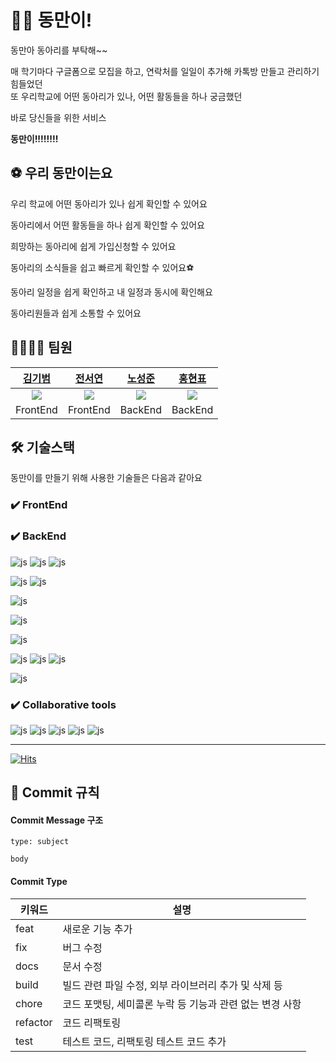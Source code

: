 # 🙋‍♂️ 동만이!
동만아 동아리를 부탁해~~

매 학기마다 구글폼으로 모집을 하고, 연락처를 일일이 추가해 카톡방 만들고 관리하기 힘들었던<br>
또 우리학교에 어떤 동아리가 있나, 어떤 활동들을 하나 궁금했던

바로 당신들을 위한 서비스

**동만이!!!!!!!!**

## ⚽️ 우리 동만이는요
우리 학교에 어떤 동아리가 있나 쉽게 확인할 수 있어요

동아리에서 어떤 활동들을 하나 쉽게 확인할 수 있어요

희망하는 동아리에 쉽게 가입신청할 수 있어요

동아리의 소식들을 쉽고 빠르게 확인할 수 있어요⚽️

동아리 일정을 쉽게 확인하고 내 일정과 동시에 확인해요

동아리원들과 쉽게 소통할 수 있어요

## 👨‍👩‍👧‍👦 팀원
|[김기범](https://github.com/kkb4363)|[전서연](https://github.com/wjstjdus96)|[노성준](https://github.com/seongjun-noh)|[홍현표](https://github.com/tadaHP)|
|:---:|:---:|:---:|:---:|
|![](https://avatars.githubusercontent.com/u/101088024?v=4)|![](https://avatars.githubusercontent.com/u/77755620?v=4)|![](https://avatars.githubusercontent.com/u/90190483?v=4)|![](https://avatars.githubusercontent.com/u/46470302?v=4)|
|FrontEnd|FrontEnd|BackEnd|BackEnd|

## 🛠️ 기술스택
동만이를 만들기 위해 사용한 기술들은 다음과 같아요

<!-- 기술 스택 뱃지 링크 -->
<!-- https://github.com/Envoy-VC/awesome-badges -->

### ✔️ FrontEnd

### ✔️ BackEnd
![js](https://img.shields.io/badge/Spring-6DB33F?style=for-the-badge&logo=spring&logoColor=white) ![js](https://img.shields.io/badge/SpringBoot-6DB33F?style=for-the-badge&logo=SpringBoot&logoColor=white) ![js](https://img.shields.io/badge/Spring_Security-6DB33F?style=for-the-badge&logo=Spring-Security&logoColor=white)

![js](https://img.shields.io/badge/redis-%23DD0031.svg?&style=for-the-badge&logo=redis&logoColor=white) ![js](https://img.shields.io/badge/rabbitmq-%23FF6600.svg?&style=for-the-badge&logo=rabbitmq&logoColor=white)

![js](https://img.shields.io/badge/MariaDB-003545?style=for-the-badge&logo=mariadb&logoColor=white)

![js](https://img.shields.io/badge/NGINX-009639?style=for-the-badge&logo=NGINX&logoColor=white)

![js](https://img.shields.io/badge/AmazonAWS-232F3E?style=for-the-badge&logo=AmazonAWS&logoColor=white)

![js](https://img.shields.io/badge/Kubernetes-326CE5?style=for-the-badge&logo=Kubernetes&logoColor=white)
![js](https://img.shields.io/badge/Docker-2496ED?style=for-the-badge&logo=Docker&logoColor=white)
![js](https://img.shields.io/badge/Jenkins-D24939?style=for-the-badge&logo=Jenkins&logoColor=white)

![js](https://img.shields.io/badge/IntelliJ_IDEA-000000.svg?style=for-the-badge&logo=intellij-idea&logoColor=white)

### ✔️ Collaborative tools
![js](https://img.shields.io/badge/GIT-E44C30?style=for-the-badge&logo=git&logoColor=white) ![js](https://img.shields.io/badge/GitHub-181717?style=for-the-badge&logo=GitHub&logoColor=white) ![js](https://img.shields.io/badge/Notion-000000?style=for-the-badge&logo=notion&logoColor=white) ![js](https://img.shields.io/badge/Postman-FF6C37?style=for-the-badge&logo=Postman&logoColor=white) ![js](https://img.shields.io/badge/Swagger-85EA2D?style=for-the-badge&logo=Swagger&logoColor=white)

---
[![Hits](https://hits.seeyoufarm.com/api/count/incr/badge.svg?url=https%3A%2F%2Fgithub.com%2FDongmanee%2Fhit-counter&count_bg=%2379C83D&title_bg=%23555555&icon=&icon_color=%23E7E7E7&title=hits&edge_flat=false)](https://hits.seeyoufarm.com)

## 📜 Commit 규칙

#### Commit Message 구조
```
type: subject

body
```

#### Commit Type
| 키워드   | 설명                                                     |
| -------- | -------------------------------------------------------- |
| feat     | 새로운 기능 추가                                         |
| fix      | 버그 수정                                                |
| docs     | 문서 수정                                                |
| build    | 빌드 관련 파일 수정, 외부 라이브러리 추가 및 삭제 등      |
| chore    | 코드 포맷팅, 세미콜론 누락 등 기능과 관련 없는 변경 사항 |
| refactor | 코드 리팩토링                                            |
| test     | 테스트 코드, 리팩토링 테스트 코드 추가                   |

